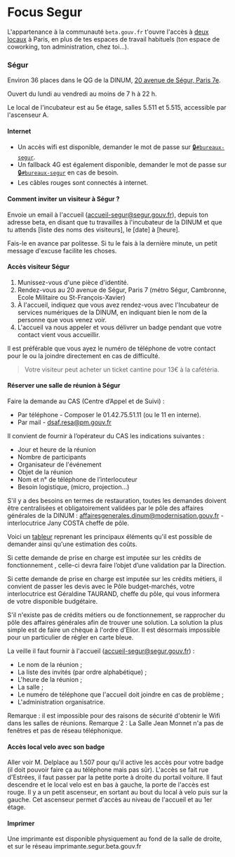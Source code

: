 # Focus Segur

L'appartenance à la communauté `beta.gouv.fr` t'ouvre l'accès à [deux locaux](https://umap.openstreetmap.fr/fr/map/incubateur_70718) à Paris, en plus de tes espaces de travail habituels \(ton espace de coworking, ton administration, chez toi…\).

### Ségur

Environ 36 places dans le QG de la DINUM, [20 avenue de Ségur, Paris 7e](http://www.openstreetmap.org/search?query=20%20avenue%20de%20s%C3%A9gur#map=19/48.85050/2.30844).

Ouvert du lundi au vendredi au moins de 7 h à 22 h.

Le local de l'incubateur est au 5e étage, salles 5.511 et 5.515, accessible par l'ascenseur A.

#### Internet

* Un accès wifi est disponible, demander le mot de passe sur [🔒`#bureaux-segur`](https://startups-detat.slack.com/messages/bureaux-segur/).
* Un fallback 4G est également disponible, demander le mot de passe sur [🔒`#bureaux-segur`](https://startups-detat.slack.com/messages/bureaux-segur/) en cas de besoin.
* Les câbles rouges sont connectés à internet.

#### Comment inviter un visiteur à Ségur ?
Envoie un email à l'accueil (accueil-segur@segur.gouv.fr), depuis ton adresse beta, en disant que tu travailles à l'incubateur de la DINUM et que tu attends [liste des noms des visiteurs], le [date] à [heure]. 

Fais-le en avance par politesse. Si tu le fais à la dernière minute, un petit message d'excuse facilite les choses.


#### Accès visiteur Ségur

1. Munissez-vous d'une pièce d'identité.
2. Rendez-vous au 20 avenue de Ségur, Paris 7 \(métro Ségur, Cambronne, Ecole Militaire ou St-François-Xavier\)
3. À l'accueil, indiquez que vous avez rendez-vous avec l'Incubateur de services numériques de la DINUM, en indiquant bien le nom de la personne que vous venez voir.
4. L'accueil va nous appeler et vous délivrer un badge pendant que votre contact vient vous accueillir.

Il est préférable que vous ayez le numéro de téléphone de votre contact pour le ou la joindre directement en cas de difficulté.

> Votre visiteur peut acheter un ticket cantine pour 13€ à la cafétéria.

#### Réserver une salle de réunion à Ségur

Faire la demande au CAS \(Centre d’Appel et de Suivi\) :

* Par téléphone - Composer le 01.42.75.51.11 \(ou le 11 en interne\).
* Par mail - dsaf.resa@pm.gouv.fr

Il convient de fournir à l’opérateur du CAS les indications suivantes :

* Jour et heure de la réunion
* Nombre de participants
* Organisateur de l'événement
* Objet de la réunion
* Nom et n° de téléphone de l’interlocuteur
* Besoin logistique, \(micro, projection...\)

S'il y a des besoins en termes de restauration, toutes les demandes doivent être centralisées et obligatoirement validées par le pôle des affaires générales de la DINUM : affairesgenerales.dinum@modernisation.gouv.fr - interlocutrice Jany COSTA cheffe de pôle.

Voici un [tableur](https://docs.google.com/spreadsheets/d/1clhuKFQULwY20SAdFeduRGPlqWtfvpR4mROdnkgIfHc/edit?usp=sharing) reprenant les principaux éléments qu'il est possible de demander ainsi qu'une estimation des coûts.

Si cette demande de prise en charge est imputée sur les crédits de fonctionnement , celle-ci devra faire l’objet d’une validation par la Direction.

Si cette demande de prise en charge est imputée sur les crédits métiers, il convient de passer les devis avec le Pôle budget-marchés, votre interlocutrice est Géraldine TAURAND, cheffe du pôle, qui vous informera de votre disponible budgétaire.

S'il n'existe pas de crédits métiers ou de fonctionnement, se rapprocher du pôle des affaires générales afin de trouver une solution. La solution la plus simple est de faire un chèque à l'ordre d'Elior. Il est désormais impossible pour un particulier de régler en carte bleue.

La veille il faut fournir à l'accueil \(accueil-segur@segur.gouv.fr\) :

* Le nom de la réunion ;
* La liste des invités \(par ordre alphabétique\) ;
* L'heure de la réunion ;
* La salle ;
* Le numéro de téléphone que l'accueil doit joindre en cas de problème ;
* L'administration organisatrice.

Remarque : il est impossible pour des raisons de sécurité d'obtenir le Wifi dans les salles de réunions. Remarque 2 : La Salle Jean Monnet n'a pas de fenêtres et pas de réseau téléphonique.

#### Accès local velo avec son badge

Aller voir M. Delplace au 1.507 pour qu'il active les accès pour votre badge \(il doit pouvoir faire ça au téléphone mais pas sûr\). L'accès se fait rue d'Estrées, il faut passer par la petite porte à droite du portail voiture. Il faut descendre et le local velo est en bas à gauche, la porte de l'accès est rouge. Il y a un petit ascenseur, en sortant au bout du local à velo puis sur la gauche. Cet ascenseur permet d'accès au niveau de l'accueil et au 1er étage.

#### Imprimer

Une imprimante est disponible physiquement au fond de la salle de droite, et sur le réseau imprimante.segur.beta.gouv.fr

